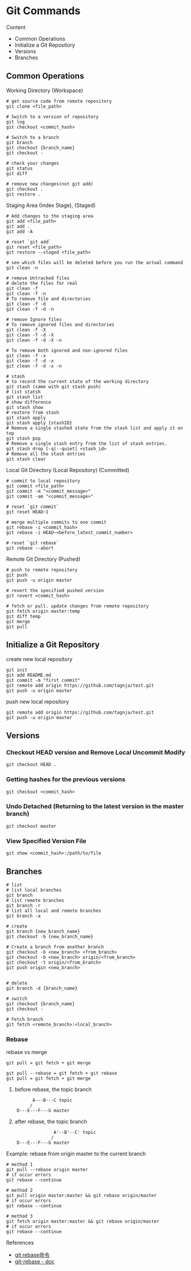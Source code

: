 # Git Commands

Content

- Common Operations
- Initialize a Git Repository
- Versions
- Branches

## Common Operations

Working Directory (Workspace)

```shell
# get source code from remote repository
git clone <file_path>

# Switch to a version of repository
git log
git checkout <commit_hash>

# Switch to a branch
git branch
git checkout {branch_name}
git checkout -

# check your changes
git status
git diff

# remove new changes(not git add)
git checkout .
git restore .
```

Staging Area (Index Stage), (Staged)

```shell
# Add changes to the staging area
git add <file_path>
git add .
git add -A

# reset `git add`
git reset <file_path>
git restore --staged <file_path>

# see which files will be deleted before you run the actual command
git clean -n

# remove Untracked files
# delete the files for real
git clean -f
git clean -f -n
# To remove file and directories
git clean -f -d
git clean -f -d -n

# remove Ignore files
# To remove ignored files and directories
git clean -f -X
git clean -f -d -X
git clean -f -d -X -n

# To remove both ignored and non-ignored files
git clean -f -x
git clean -f -d -x
git clean -f -d -x -n

# stash
# to record the current state of the working directory
git stash (same with git stash push)
# list statsh
git stash list
# show difference
git stash show
# restore from stash
git stash apply
git stash apply {stashID}
# Remove a single stashed state from the stash list and apply it on top
git stash pop
# Remove a single stash entry from the list of stash entries.
git stash drop [-q|--quiet] <stash_id>
# Remove all the stash entries
git stash clear
```

Local Git Directory (Local Repository) (Committed)

```shell
# commit to local repository
git commit <file_path>
git commit -m "<commit_message>"
git commit -am "<commit_message>"

# reset `git commit`
git reset HEAD~1

# merge multiple commits to one commit
git rebase -i <commit_hash>
git rebase -i HEAD~<before_latest_commit_number>

# reset `git rebase`
git rebase --abort
```

Remote Git Directory (Pushed)

```shell
# push to remote repository
git push
git push -u origin master

# revert the specified pushed version
git revert <commit_hash>

# fetch or pull. update changes from remote repository
git fetch origin master:temp
git diff temp
git merge
git pull
```



## Initialize a Git Repository

create new local repository

```shell
git init
git add README.md
git commit -m "first commit"
git remote add origin https://github.com/tagnja/test.git
git push -u origin master
```

push new local repository

```shell
git remote add origin https://github.com/tagnja/test.git
git push -u origin master
```



## Versions

### Checkout HEAD version and Remove Local Uncommit Modify

```shell
git checkout HEAD .
```

### Getting hashes for the previous versions

```shell
git checkout <commit_hash>
```

### Undo Detached (Returning to the latest version in the master branch)

```shell
git checkout master
```

### View Specified Version File

```shell
git show <commit_hash>:/path/to/file
```



## Branches

```shell
# list
# list local branches
git branch
# list remote branches
git branch -r
# list all local and remote branches
git branch -a

# create
git branch {new_branch_name}
git checkout -b {new_branch_name}

# Create a branch from another branch
git checkout -b <new_branch> <from_branch>
git checkout -b <new_branch> origin/<from_branch>
git checkout -t origin/<from_branch>
git push origin <new_branch>


# delete
git branch -d {branch_name}

# switch
git checkout {branch_name}
git checkout -

# Fetch branch
git fetch <remote_branch>:<local_branch>
```

### Rebase

rebase vs merge

```
git pull = git fetch + git merge

git pull --rebase = git fetch + git rebase
git pull = git fetch + git merge
```

1. before rebase, the topic branch

```
          A---B---C topic
         /
    D---E---F---G master
```

2. after rebase, the topic branch


```
                  A'--B'--C' topic
                 /
    D---E---F---G master
```

Example: rebase from origin master to the current branch

```shell
# method 1
git pull --rebase origin master
# if occur errors
git rebase --continue

# method 2
git pull origin master:master && git rebase origin/master
# if occur errors
git rebase --continue

# method 3
git fetch origin master:master && git rebase origin/master
# if occur errors
git rebase --continue
```

References

- [git rebase命令](https://www.yiibai.com/git/git_rebase.html)
- [git-rebase - doc](https://git-scm.com/docs/git-rebase)